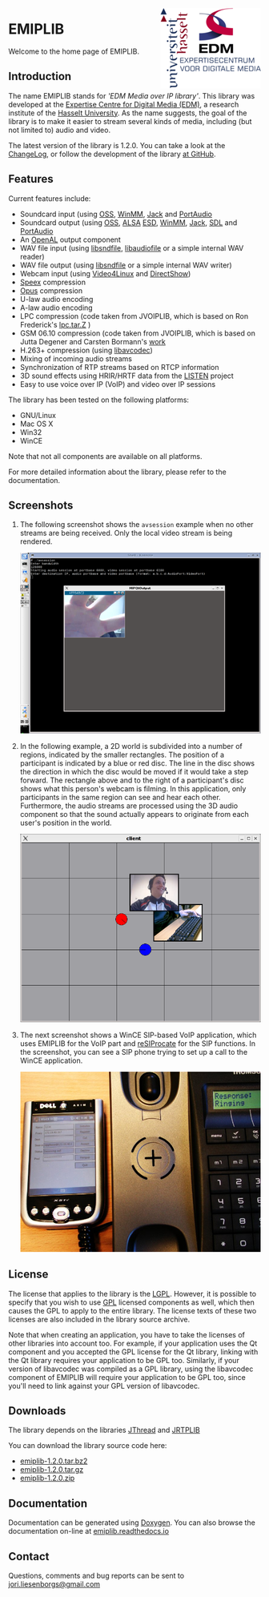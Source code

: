 <a href="http://www.edm.uhasselt.be/"><img style="border-width:0;float:right;" src="EDM-UH.png" alt="EDM logo" /></a>

EMIPLIB
=======
	
Welcome to the home page of EMIPLIB.

Introduction
------------

The name EMIPLIB stands for _'EDM Media over IP library'_. This library was developed at the 
[Expertise Centre for Digital Media (EDM)](http://www.edm.uhasselt.be), a research 
institute of the [Hasselt University](http://www.uhasselt.be). As the name suggests, 
the goal of the library is to make it easier to stream several kinds of media, including (but 
not limited to) audio and video. 			

The latest version of the library is 1.2.0. You can take a look at the 
[ChangeLog](https://github.com/j0r1/EMIPLIB/blob/master/ChangeLog), or follow the
development of the library [at GitHub](https://github.com/j0r1/EMIPLIB).

Features
--------

Current features include:

 - Soundcard input (using [OSS](http://www.opensound.com/), 
   [WinMM](https://msdn.microsoft.com/en-us/library/windows/desktop/dd743834(v=vs.85).aspx),
   [Jack](http://jackit.sourceforge.net/) and 
   [PortAudio](http://www.portaudio.com/)
 - Soundcard output (using [OSS](http://www.opensound.com/), 
   [ALSA](http://www.alsa-project.org/)
   [ESD](http://ftp.gnome.org/pub/gnome/sources/esound/0.2/), 
   [WinMM](https://msdn.microsoft.com/en-us/library/windows/desktop/dd743834(v=vs.85).aspx),
   [Jack](http://jackit.sourceforge.net/),
   [SDL](http://www.libsdl.org/)
   and [PortAudio](http://www.portaudio.com/)
 - An [OpenAL](http://www.openal.org/) output component
 - WAV file input (using [libsndfile](http://www.mega-nerd.com/libsndfile/),
   [libaudiofile](http://www.68k.org/~michael/audiofile/)
   or a simple internal WAV reader)
 - WAV file output (using [libsndfile](http://www.mega-nerd.com/libsndfile/)
   or a simple internal WAV writer)
 - Webcam input (using [Video4Linux](http://linuxtv.org/v4lwiki/)
   and [DirectShow](https://msdn.microsoft.com/en-us/library/windows/desktop/dd375454(v=vs.85).aspx))
 - [Speex](http://www.speex.org/) compression
 - [Opus](http://opus-codec.org/) compression
 - U-law audio encoding
 - A-law audio encoding
 - LPC compression (code taken from JVOIPLIB, which is based on Ron Frederick's 
   [lpc.tar.Z](ftp://parcftp.xerox.com/pub/net-research/lpc.tar.Z) )
 - GSM 06.10 compression (code taken from JVOIPLIB, which is based on Jutta Degener 
   and Carsten Bormann's [work](http://kbs.cs.tu-berlin.de/~jutta/toast.html)
 - H.263+ compression (using [libavcodec](http://ffmpeg.org/libavcodec.html))
 - Mixing of incoming audio streams
 - Synchronization of RTP streams based on RTCP information
 - 3D sound effects using HRIR/HRTF data from the [LISTEN](http://recherche.ircam.fr/equipes/salles/listen/)
   project
 - Easy to use voice over IP (VoIP) and video over IP sessions

The library has been tested on the following platforms:
    
 - GNU/Linux
 - Mac OS X
 - Win32
 - WinCE

Note that not all components are available on all platforms. 
    
For more detailed information about the library, please refer to the documentation.

Screenshots
-----------


 1. The following screenshot shows the `avsession` example when no other
    streams are being received. Only the local video stream is being rendered.

    ![](emiplib-avsession-screenshot.png)

 2. In the following example, a 2D world is subdivided into a number of regions,
    indicated by the smaller rectangles. The position of a participant is indicated
    by a blue or red disc. The line in the disc shows the direction in which the
    disc would be moved if it would take a step forward. The rectangle above and to
    the right of a participant's disc shows what this person's webcam is filming.
    In this application, only participants in the same region can see and hear
    each other. Furthermore, the audio streams are processed using the 3D audio
    component so that the sound actually appears to originate from each user's
    position in the world.

    ![](emiplib-3dsound-screenshot.png)

 3. The next screenshot shows a WinCE SIP-based VoIP application, which uses EMIPLIB
    for the VoIP part and [reSIProcate](http://www.resiprocate.org/)
    for the SIP functions. In the screenshot, you can see a SIP phone trying to set 
    up a call to the WinCE application.

    ![](emiplib-wcesipphone-screenshot.jpg)

License
-------

The license that applies to the library is the [LGPL](https://github.com/j0r1/EMIPLIB/blob/master/LICENSE.LGPL). 
However, it is possible to specify that you wish to use [GPL](https://github.com/j0r1/EMIPLIB/blob/master/LICENSE.GPL) 
licensed components as well, which then causes the GPL to apply to the entire library.
The license texts of these two licenses are also included in the library source archive.

Note that when creating an application, you have to take the licenses of other libraries 
into account too. For example, if your application uses the Qt component and you accepted the 
GPL license for the Qt library, linking with the Qt library requires your application to be GPL 
too. Similarly, if your version of libavcodec was compiled as a GPL library, using the 
libavcodec component of EMIPLIB will require your application to be GPL too, since you'll 
need to link against your GPL version of libavcodec.

Downloads
---------

The library depends on the libraries [JThread](http://research.edm.uhasselt.be/jori/jthread/jthread.html)
and [JRTPLIB](http://research.edm.uhasselt.be/jori/jrtplib/jrtplib.html)

You can download the library source code here:

 - [emiplib-1.2.0.tar.bz2](http://research.edm.uhasselt.be/emiplib/emiplib-1.2.0.tar.bz2)
 - [emiplib-1.2.0.tar.gz](http://research.edm.uhasselt.be/emiplib/emiplib-1.2.0.tar.gz)
 - [emiplib-1.2.0.zip](http://research.edm.uhasselt.be/emiplib/emiplib-1.2.0.zip)

Documentation
-------------
    
Documentation can be generated using [Doxygen](http://www.stack.nl/~dimitri/doxygen/).
You can also browse the documentation on-line at [emiplib.readthedocs.io](http://emiplib.readthedocs.io)

Contact
-------

Questions, comments and bug reports can be sent to
[jori.liesenborgs@gmail.com](mailto:jori.liesenborgs@gmail.com)

